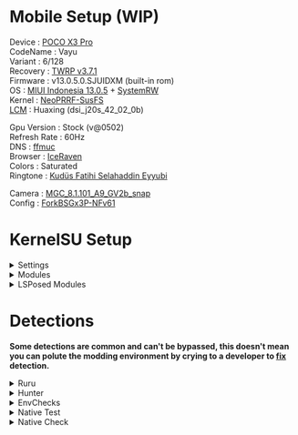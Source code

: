 # Mobile Setup (WIP)

Device : [POCO X3 Pro](https://www.gsmarena.com/xiaomi_poco_x3_pro-10802.php)<br>
CodeName : Vayu<br>
Variant : 6/128<br>
Recovery : [TWRP v3.7.1](https://eu.dl.twrp.me/vayu/twrp-3.7.1_12-0-vayu.img.html)<br>
Firmware : v13.0.5.0.SJUIDXM (built-in rom)<br>
OS : [MIUI Indonesia 13.0.5](https://t.me/PocoX3ProIndonesiaUpdate/3712) + [SystemRW](https://github.com/ToucH9000/Mobile-Setup/raw/refs/heads/main/Files/SystemRW_v1.36_Flash-In-Recovery.zip)<br>
Kernel : [NeoPRRF-SusFS](https://github.com/ToucH9000/Mobile-Setup/raw/refs/heads/main/Files/NeoPERF-SusFS.zip)<br>
[LCM](https://play.google.com/store/apps/details?id=ru.andr7e.deviceinfohw) : Huaxing (dsi_j20s_42_02_0b)<br>

Gpu Version : Stock (v@0502)<br>
Refresh Rate : 60Hz<br>
DNS : [ffmuc](https://ffmuc.net/wiki/doku.php?id=knb:dohdot_en)<br>
Browser : [IceRaven](https://github.com/fork-maintainers/iceraven-browser)<br>
Colors : Saturated<br>
Ringtone : [Kudüs Fatihi Selahaddin Eyyubi](https://github.com/ToucH9000/Mobile-Setup/raw/main/Files/O-Kutlu-Zaferin.zip)

Camera : [MGC_8.1.101_A9_GV2b_snap](https://1-dontsharethislink.celsoazevedo.com/file/filesc/MGC_8.1.101_A9_GV2b_snap.apk)<br>
Config : [ForkBSGx3P-NFv61](https://github.com/BEASTover9000/Mobile-Specification/releases/tag/v61)<br>

# KernelSU Setup

<details>
  <summary>Settings</summary>
  <br>
  
![Settings](./Media/Settings.png)
</details>

<details>
  <summary>Modules</summary>
  <br>

  1. [Shamiko](https://t.me/LSPosed/278)
  2. [SusFS Next](https://github.com/ToucH9000/Mobile-Setup/raw/refs/heads/main/Files/SusFS-v1.4.1.zip)
  3. [Zygisk Next](https://github.com/Dr-TSNG/ZygiskNext/releases/tag/v1.2.0-Preview2)
  4. [LSPosed npm](https://t.me/rormzhstjxm)
  5. [Tricky Store](https://github.com/5ec1cff/TrickyStore/releases/tag/1.1.3)
</details>

<details>
  <summary>LSPosed Modules</summary>
  <br>
  
  1. [Hide My Applist](https://github.com/Dr-TSNG/Hide-My-Applist/releases/latest)
  2. [Settings Firewall](https://github.com/canyie/SettingsFirewall/releases/latest)
  3. [Enable Screenshot](https://github.com/Xposed-Modules-Repo/io.github.lsposed.disableflagsecure/releases/latest)
</details>

# Detections

**Some detections are common and can't be bypassed, this doesn't mean you can polute the modding environment by crying to a developer to [fix](https://github.com/ToucH9000/PIFvayuLOS/blob/main/Details.md) detection.**

<details>
  <summary>Ruru</summary>
<br>

![Ruru](./Media/Ruru.png)
</details>
<details>
  <summary>Hunter</summary>
<br>

![Hunter](./Media/Hunter.png)
</details>
<details>
  <summary>EnvChecks</summary>
<br>

![EnvChecks](./Media/EnvChecks.png)
</details>
<details>
  <summary>Native Test</summary>
<br>

![Native-Test](./Media/Native-Test.png)
</details>
<details>
  <summary>Native Check</summary>
<br>

![Native-Check](./Media/Native-Check.png)
</details>
